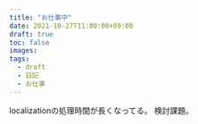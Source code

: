 ```yaml
---
title: "お仕事中"
date: 2021-10-27T11:00:00+09:00
draft: true
toc: false
images:
tags:
  - draft
  - 日記
  - お仕事
---
```


localizationの処理時間が長くなってる。
検討課題。

